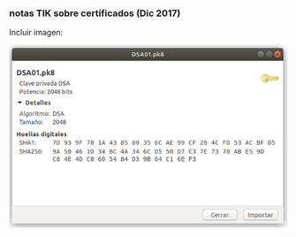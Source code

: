### notas TIK sobre certificados (Dic 2017)

Incluir imagen:


![alt text](images/image01.png "Title")
